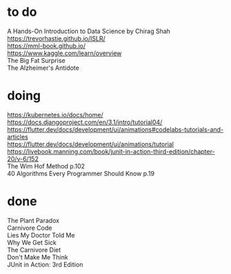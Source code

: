 # to do    
A Hands-On Introduction to Data Science by Chirag Shah  
https://trevorhastie.github.io/ISLR/  
https://mml-book.github.io/  
https://www.kaggle.com/learn/overview  
The Big Fat Surprise  
The Alzheimer's Antidote  
# doing
https://kubernetes.io/docs/home/  
https://docs.djangoproject.com/en/3.1/intro/tutorial04/  
https://flutter.dev/docs/development/ui/animations#codelabs-tutorials-and-articles  
https://flutter.dev/docs/development/ui/animations/tutorial  
https://livebook.manning.com/book/junit-in-action-third-edition/chapter-20/v-6/152    
The Wim Hof Method p.102  
40 Algorithms Every Programmer Should Know p.19   
# done
The Plant Paradox  
Carnivore Code  
Lies My Doctor Told Me  
Why We Get Sick  
The Carnivore Diet  
Don't Make Me Think  
JUnit in Action: 3rd Edition   
